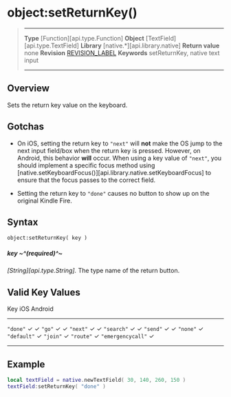 # object:setReturnKey()

> --------------------- ------------------------------------------------------------------------------------------
> __Type__              [Function][api.type.Function]
> __Object__            [TextField][api.type.TextField]
> __Library__           [native.*][api.library.native]
> __Return value__      none
> __Revision__          [REVISION_LABEL](REVISION_URL)
> __Keywords__          setReturnKey, native text input
> --------------------- ------------------------------------------------------------------------------------------


## Overview

Sets the return key value on the keyboard.


## Gotchas

* On iOS, setting the return key to `"next"` will __not__ make the OS jump to the next input field/box when the return key is pressed. However, on Android, this behavior __will__ occur. When using a key value of `"next"`, you should implement a specific focus method using [native.setKeyboardFocus()][api.library.native.setKeyboardFocus] to ensure that the focus passes to the correct field.

* Setting the return key to `"done"` causes no button to show up on the original Kindle Fire.


## Syntax

	object:setReturnKey( key )

##### key ~^(required)^~
_[String][api.type.String]._ The type name of the return button.


## Valid Key Values

<div class="inner-table">

Key					   iOS		 Android
------------------	----------	----------
`"done"`			 &#x2713;	 &#x2713;
`"go"`				 &#x2713;	 &#x2713;
`"next"`			 &#x2713;	 &#x2713;
`"search"`			 &#x2713;	 &#x2713;
`"send"`			 &#x2713;	 &#x2713;
`"none"`						 &#x2713;
`"default"`			 &#x2713;
`"join"`			 &#x2713;
`"route"`			 &#x2713;
`"emergencycall"`	 &#x2713;
------------------	----------	----------

</div>


## Example

``````lua
local textField = native.newTextField( 30, 140, 260, 150 )
textField:setReturnKey( "done" )
``````